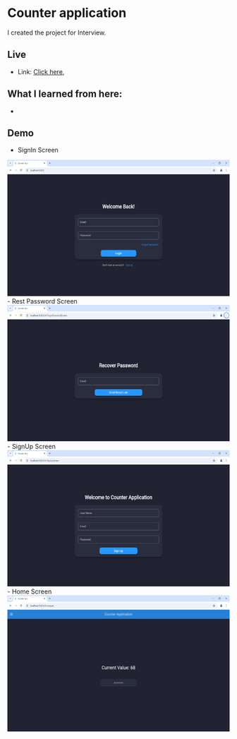 # Counter application

I created the project for Interview.

## Live

-  Link: [Click here](https://counteraplication.web.app),

## What I learned from here:

  - 

## Demo

 - SignIn Screen
<img src="assets/images/1..png"  height="309" width="576" alt="Counter Application Image1" />
 - Rest Password Screen
<img src="assets/images/2.png"  height="309" width="576" alt="Counter Application Image2" />
 - SignUp Screen
<img src="assets/images/3.png" height="309" width="576" alt="Counter Application Image3" />
 - Home Screen

<img src="assets/images/4.png" height="309" width="576" alt="Counter Application Image4" />


